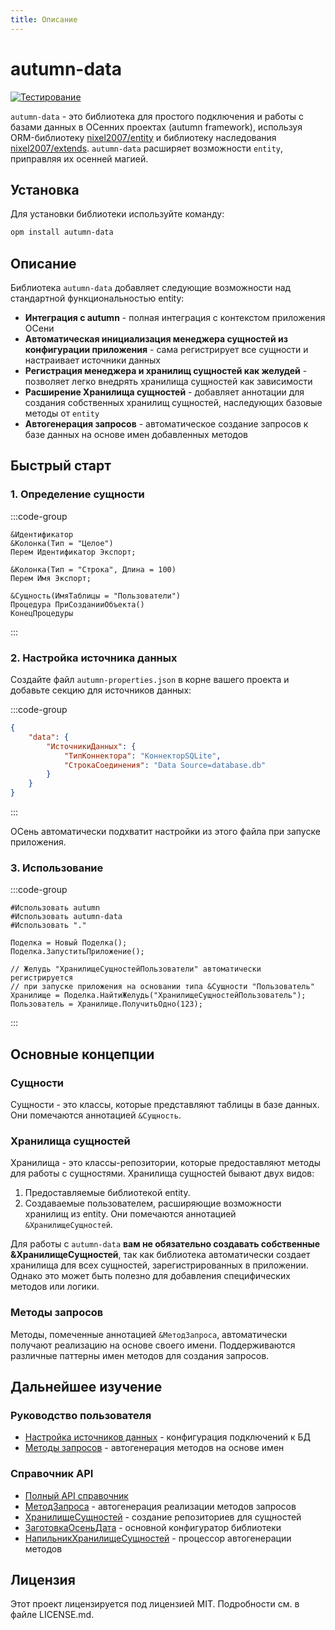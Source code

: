 ```yaml
---
title: Описание
---
```


# autumn-data

[![Тестирование](https://github.com/autumn-library/autumn-data/actions/workflows/test.yml/badge.svg?branch=master)](https://github.com/autumn-library/autumn-data/actions/workflows/test.yml)

`autumn-data` - это библиотека для простого подключения и работы с базами данных в ОСенних проектах (autumn framework), используя ORM-библиотеку [nixel2007/entity](https://github.com/nixel2007/entity) и библиотеку наследования [nixel2007/extends](https://github.com/nixel2007/extends). `autumn-data` расширяет возможности `entity`, приправляя их осенней магией.

## Установка

Для установки библиотеки используйте команду:

```sh
opm install autumn-data
```

## Описание

Библиотека `autumn-data` добавляет следующие возможности над стандартной функциональностью entity:

- **Интеграция с autumn** - полная интеграция с контекстом приложения ОСени
- **Автоматическая инициализация менеджера сущностей из конфигурации приложения** - сама регистрирует все сущности и настраивает источники данных
- **Регистрация менеджера и хранилищ сущностей как желудей** - позволяет легко внедрять хранилища сущностей как зависимости
- **Расширение Хранилища сущностей** - добавляет аннотации для создания собственных хранилищ сущностей, наследующих базовые методы от `entity`
- **Автогенерация запросов** - автоматическое создание запросов к базе данных на основе имен добавленных методов

## Быстрый старт

### 1. Определение сущности

:::code-group

```bsl [Классы/Пользователь.os]
&Идентификатор
&Колонка(Тип = "Целое")
Перем Идентификатор Экспорт;

&Колонка(Тип = "Строка", Длина = 100)
Перем Имя Экспорт;

&Сущность(ИмяТаблицы = "Пользователи")
Процедура ПриСозданииОбъекта()
КонецПроцедуры
```

:::

### 2. Настройка источника данных

Создайте файл `autumn-properties.json` в корне вашего проекта и добавьте секцию для источников данных:

:::code-group

```json [autumn-properties.json]
{
    "data": {
        "ИсточникиДанных": {
            "ТипКоннектора": "КоннекторSQLite",
            "СтрокаСоединения": "Data Source=database.db"
        }
    }
}
```

:::

ОСень автоматически подхватит настройки из этого файла при запуске приложения.


### 3. Использование

:::code-group

```bsl [main.os]
#Использовать autumn
#Использовать autumn-data
#Использовать "."

Поделка = Новый Поделка();
Поделка.ЗапуститьПриложение();

// Желудь "ХранилищеСущностейПользователи" автоматически регистрируется
// при запуске приложения на основании типа &Сущности "Пользователь"
Хранилище = Поделка.НайтиЖелудь("ХранилищеСущностейПользователь");
Пользователь = Хранилище.ПолучитьОдно(123);
```

:::

## Основные концепции

### Сущности

Сущности - это классы, которые представляют таблицы в базе данных. Они помечаются аннотацией `&Сущность`.

### Хранилища сущностей

Хранилища - это классы-репозитории, которые предоставляют методы для работы с сущностями. Хранилища сущностей бывают двух видов:
1. Предоставляемые библиотекой entity.
2. Создаваемые пользователем, расширяющие возможности хранилищ из entity. Они помечаются аннотацией `&ХранилищеСущностей`.

Для работы с `autumn-data` **вам не обязательно создавать собственные &ХранилищеСущностей**, так как библиотека автоматически создает хранилища для всех сущностей, зарегистрированных в приложении. Однако это может быть полезно для добавления специфических методов или логики.

### Методы запросов

Методы, помеченные аннотацией `&МетодЗапроса`, автоматически получают реализацию на основе своего имени. Поддерживаются различные паттерны имен методов для создания запросов.

## Дальнейшее изучение

### Руководство пользователя
- [Настройка источников данных](/autumn-data/configuration.md) - конфигурация подключений к БД
- [Методы запросов](/autumn-data/query-methods.md) - автогенерация методов на основе имен

### Справочник API
- [Полный API справочник](/api/autumn-data/index.md)
- [МетодЗапроса](../api/Аннотации/МетодЗапроса.md) - автогенерация реализации методов запросов
- [ХранилищеСущностей](../api/Аннотации/ХранилищеСущностей.md) - создание репозиториев для сущностей
- [ЗаготовкаОсеньДата](../api/Классы/ЗаготовкаОсеньДата.md) - основной конфигуратор библиотеки
- [НапильникХранилищеСущностей](../api/Классы/НапильникХранилищеСущностей.md) - процессор автогенерации методов

## Лицензия

Этот проект лицензируется под лицензией MIT. Подробности см. в файле LICENSE.md.
